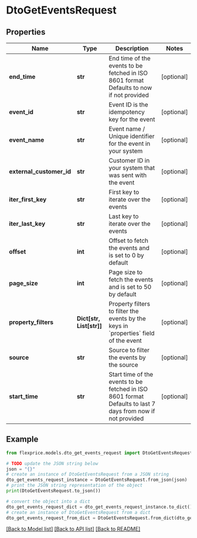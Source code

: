 # DtoGetEventsRequest


## Properties

Name | Type | Description | Notes
------------ | ------------- | ------------- | -------------
**end_time** | **str** | End time of the events to be fetched in ISO 8601 format Defaults to now if not provided | [optional] 
**event_id** | **str** | Event ID is the idempotency key for the event | [optional] 
**event_name** | **str** | Event name / Unique identifier for the event in your system | [optional] 
**external_customer_id** | **str** | Customer ID in your system that was sent with the event | [optional] 
**iter_first_key** | **str** | First key to iterate over the events | [optional] 
**iter_last_key** | **str** | Last key to iterate over the events | [optional] 
**offset** | **int** | Offset to fetch the events and is set to 0 by default | [optional] 
**page_size** | **int** | Page size to fetch the events and is set to 50 by default | [optional] 
**property_filters** | **Dict[str, List[str]]** | Property filters to filter the events by the keys in &#x60;properties&#x60; field of the event | [optional] 
**source** | **str** | Source to filter the events by the source | [optional] 
**start_time** | **str** | Start time of the events to be fetched in ISO 8601 format Defaults to last 7 days from now if not provided | [optional] 

## Example

```python
from flexprice.models.dto_get_events_request import DtoGetEventsRequest

# TODO update the JSON string below
json = "{}"
# create an instance of DtoGetEventsRequest from a JSON string
dto_get_events_request_instance = DtoGetEventsRequest.from_json(json)
# print the JSON string representation of the object
print(DtoGetEventsRequest.to_json())

# convert the object into a dict
dto_get_events_request_dict = dto_get_events_request_instance.to_dict()
# create an instance of DtoGetEventsRequest from a dict
dto_get_events_request_from_dict = DtoGetEventsRequest.from_dict(dto_get_events_request_dict)
```
[[Back to Model list]](../README.md#documentation-for-models) [[Back to API list]](../README.md#documentation-for-api-endpoints) [[Back to README]](../README.md)



